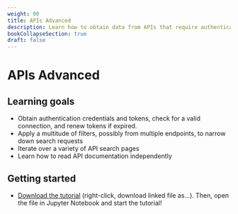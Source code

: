 ```yaml
---
weight: 90
title: APIs Advanced
description: Learn how to obtain data from APIs that require authentication
bookCollapseSection: true
draft: false
---
```


# APIs Advanced

## Learning goals

- Obtain authentication credentials and tokens, check for a valid connection, and renew tokens if expired.
- Apply a multitude of filters, possibly from multiple endpoints, to narrow down search requests
- Iterate over a variety of API search pages
- Learn how to read API documentation independently

<!--
- Making a connection using the `requests` library with an API
- Familiarize yourself with common terms in API developer documentations
- Authentication with APIs and token renewal
- Load seeds and iterate through endpoints
- Store data in flat JSON files
-->

## Getting started
- [Download the tutorial](api-advanced.ipynb) (right-click, download linked file as...). Then, open the file in Jupyter Notebook and start the tutorial!
